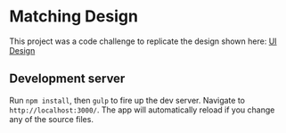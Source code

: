 # Matching Design

This project was a code challenge to replicate the design shown here: [UI Design](https://raw.githubusercontent.com/Dannzzor/ng4-match-design/master/public/assets/207630115.png)

## Development server

Run `npm install`, then `gulp` to fire up the dev server. Navigate to `http://localhost:3000/`. The app will automatically reload if you change any of the source files.

